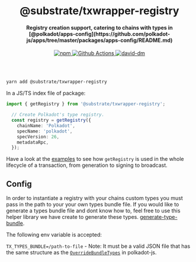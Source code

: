 <br /><br />

<h1 align="center">@substrate/txwrapper-registry</h1>
<h4 align="center">Registry creation support, catering to chains with types in [@polkadot/apps-config](https://github.com/polkadot-js/apps/tree/master/packages/apps-config/README.md)</h4>

<p align="center">
  <a href="https://www.npmjs.com/package/@substrate/txwrapper-registry">
    <img alt="npm" src="https://img.shields.io/npm/v/@substrate/txwrapper-registry.svg" />
  </a>
  <a href="https://github.com/paritytech/txwrapper-core/actions">
    <img alt="Github Actions" src="https://github.com/paritytech/txwrapper-core/workflows/pr/badge.svg" />
  </a>
  <a href="https://david-dm.org/paritytech/txwrapper-core">
    <img alt="david-dm" src="https://img.shields.io/david/paritytech/txwrapper-core.svg" />
  </a>
</p>

<br /><br />

```bash
yarn add @substrate/txwrapper-registry
```

In a JS/TS index file of package:

```typescript
import { getRegistry } from '@substrate/txwrapper-registry';

  // Create Polkadot's type registry.
  const registry = getRegistry({
    chainName: 'Polkadot',
    specName: 'polkadot',
    specVersion: 26,
    metadataRpc,
  });
```

Have a look at the [examples](/packages/txwrapper-examples/README.md) to see how `getRegistry` is used in the whole lifecycle of a transaction, from generation to signing to broadcast.

## **Config**

In order to instantiate a registry with your chains custom types you must pass in the path to your your own types bundle file. If you would like to generate a types bundle file and dont know how to, feel free to use this helper library we have create to generate these types. [generate-type-bundle](https://github.com/paritytech/generate-type-bundle).

The following env variable is accepted:

`TX_TYPES_BUNDLE=/path-to-file` - Note: It must be a valid JSON file that has the same structure as the [`OverrideBundleTypes`](https://github.com/polkadot-js/api/blob/master/packages/types/src/types/registry.ts#L75-L78) in polkadot-js.
